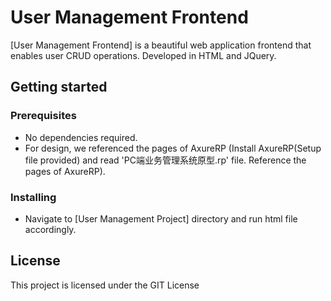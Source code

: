 # User Management Frontend
[User Management Frontend] is a beautiful web application frontend that enables user CRUD operations. Developed in HTML and JQuery.

## Getting started

### Prerequisites

 * No dependencies required.
 * For design, we referenced the pages of AxureRP (Install AxureRP(Setup file provided) and read 'PC端业务管理系统原型.rp' file. Reference the pages of AxureRP).
 
### Installing
* Navigate to [User Management Project] directory and run html file accordingly.

## License

This project is licensed under the GIT License
